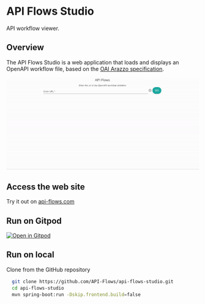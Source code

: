 # API Flows Studio

API workflow viewer.

## Overview

The API Flows Studio is a web application that loads and displays an OpenAPI workflow file, based on the [OAI Arazzo specification](https://https://github.com/OAI/Arazzo-Specification/).

<p align="center">
    <img src="home.gif">
</p>

## Access the web site

Try it out on [api-flows.com](https://api-flows.com/)

## Run on Gitpod

[![Open in Gitpod](https://gitpod.io/button/open-in-gitpod.svg)](https://gitpod.io/#https://github.com/API-Flows/api-flows-studio/tree/main)


## Run on local

Clone from the GitHub repository

```bash
  git clone https://github.com/API-Flows/api-flows-studio.git
  cd api-flows-studio
  mvn spring-boot:run -Dskip.frontend.build=false
```
